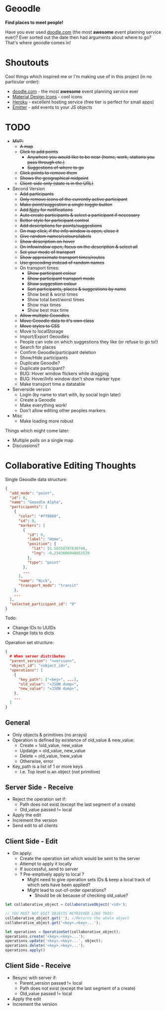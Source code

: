 # Geoodle

**Find places to meet people!**

Have you ever used [doodle.com](https://doodle.com) (the most **awesome** event planning service ever)? Ever sorted out the date then had arguments about where to go? That's where geoodle comes in!


# Shoutouts

Cool things which inspired me or I'm making use of in this project (in no particular order):
* [doodle.com](https://doodle.com) - the most **awesome** event planning service ever
* [Material Design Icons](https://material.io/icons/) - cool icons
* [Heroku](https://heroku.com) - excellent hosting service (free tier is perfect for small apps)
* [Emitter](https://github.com/component/emitter) - add events to your JS objects


# TODO

* ~~MVP:~~
  * ~~A map~~
  * ~~Click to add points~~
    * ~~Anywhere you would like to be near (home, work, stations you pass through etc.)~~
    * ~~Suggestions of where to go~~
  * ~~Click points to remove them~~
  * ~~Shows the geographical midpoint~~
  * ~~Client-side only (state is in the URL)~~
* Second Version
  * ~~Add participants~~
  * ~~Only remove icons of the currently active participant~~
  * ~~Make point/suggestion a single toggle button~~
  * ~~Add [Noty](http://ned.im/noty/) for notifications~~
  * ~~Auto create participants & select a participant if necessary~~
  * ~~Better style for participant control~~
  * ~~Add descriptions for points/suggestions~~
  * ~~On map click, if the info window is open, close it~~
  * ~~Give random names/colours/labels~~
  * ~~Show description on hover~~
  * ~~On infowindow open, focus on the description & select all~~
  * ~~Set your mode of transport~~
  * ~~Show approximate transport times/routes~~
  * ~~Use geocoding instead of random names~~
  * On transport times:
    * ~~Show participant colour~~
    * ~~Show participant transport mode~~
    * ~~Show suggestion colour~~
    * ~~Sort participants, places & suggestions by name~~
    * Show best & worst times
    * Show total best/worst times
    * Show max times
    * Show best max time
  * ~~Allow multiple Geoodles~~
  * ~~Move Geoodle data to it's own class~~
  * ~~Move styles to CSS~~
  * Move to localStorage
  * Import/Export Geoodles
  * People can vote on which suggestions they like (or refuse to go to!)
  * Search for places
  * Confirm Geoodle/participant deletion
  * Show/Hide participants
  * Duplicate Geoodle?
  * Duplicate participant?
  * BUG: Hover window flickers while dragging
  * BUG: Hover/Info window don't show marker type
  * Make transport time a datatable
* Serverside version
  * Login (by name to start with, by social login later)
  * Create a Geoodle
  * Make everything work!
  * Don't allow editing other peoples markers
* Misc
  * Make loading more robust


Things which might come later:

* Multiple polls on a single map
* Discussions?


# Collaborative Editing Thoughts

Single Geoodle data structure:
```json
{
  "add_mode": "point",
  "id": 0,
  "name": "Geoodle Alpha",
  "participants": [
    {
      "color": "#ff8000",
      "id": 0,
      "markers": [
        {
          "id": 0,
          "label": "Home",
          "position": {
            "lat": 51.50358707830748,
            "lng": -0.2343606948852539
          },
          "type": "point"
        },
        ...
      ],
      "name": "Nick",
      "transport_mode": "transit"
    },
    ...
  ],
  "selected_participant_id": "0"
}
```

Todo:
* Change IDs to UUIDs
* Change lists to dicts


Operation set structure:
```json
{
  # When server distributes
  "parent_version": "<version>",
  "object_id": "<object_id>",
  "operations": [
    {
      "key_path": ["<key>", ...],
      "old_value": "<JSON dump>",
      "new_value": "<JSON dump>",
    },
    ...
  ]
}
```


## General

* Only objects & primitives (no arrays)
* Operation is defined by existence of old_value & new_value:
  * Create = !old_value, new_value
  * Updatge = old_value, new_value
  * Delete = old_value, !new_value
  * Otherwise, error
* Key_path is a list of 1 or more keys
  * I.e. Top level is an object (not primitive)


## Server Side - Receive

* Reject the operation set if:
  * Path does not exist (except the last segment of a create)
  * Old_value passed != local
* Apply the edit
* Increment the version
* Send edit to all clients


## Client Side - Edit

* On apply:
  * Create the operation set which would be sent to the server
  * Attempt to apply it locally
  * If successful, send to server
  * ? Pre-emptively apply to local ?
    * Might need to give operation sets IDs & keep a local track of which sets have been applied?
    * Might lead to out-of-order operations?
      * Should be ok because of checking old_value?

```javascript
let collaborative_object = CollaborativeObject('<id>');

// YOU MUST NOT EDIT OBJECTS RETRIEVED LIKE THIS!
collaborative_object.get(''); //Returns the whole object
collaborative_object.get('<key>.<key>...');

let operations = OperationSet(collaborative_object);
operations.create('<key>.<key>...');
operations.update('<key>.<key>...', object);
operations.delete('<key>.<key>...');
operations.apply()
```


## Client Side - Receive

* Resync with server if:
  * Parent_version passed != local
  * Path does not exist (except the last segment of a create)
  * Old_value passed != local
* Apply the edit
* Increment the version

